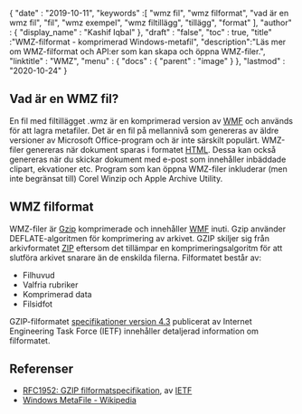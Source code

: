{
  "date" : "2019-10-11",
  "keywords" :[ "wmz fil", "wmz filformat", "vad är en wmz fil", "fil", "wmz exempel", "wmz filtillägg", "tillägg", "format" ],
  "author" : {
    "display_name" : "Kashif Iqbal"
},
  "draft" : "false",
  "toc" : true,
  "title" :"WMZ-filformat - komprimerad Windows-metafil",
  "description":"Läs mer om WMZ-filformat och API:er som kan skapa och öppna WMZ-filer.",
  "linktitle" : "WMZ",
  "menu" : {
    "docs" : {
      "parent" : "image"
}
},
  "lastmod" : "2020-10-24"
}

## Vad är en WMZ fil?

En fil med filtillägget .wmz är en komprimerad version av [WMF](/sv/image/wmf/) och används för att lagra metafiler. Det är en fil på mellannivå som genereras av äldre versioner av Microsoft Office-program och är inte särskilt populärt. WMZ-filer genereras när dokument sparas i formatet [HTML](/sv/web/html/). Dessa kan också genereras när du skickar dokument med e-post som innehåller inbäddade clipart, ekvationer etc. Program som kan öppna WMZ-filer inkluderar (men inte begränsat till) Corel Winzip och Apple Archive Utility.

## WMZ filformat

WMZ-filer är [Gzip](/sv/compression/gz/) komprimerade och innehåller [WMF](/sv/image/wmf/) inuti. Gzip använder DEFLATE-algoritmen för komprimering av arkivet. GZIP skiljer sig från arkivformatet [ZIP](/sv/compression/zip/) eftersom det tillämpar en komprimeringsalgoritm för att slutföra arkivet snarare än de enskilda filerna. Filformatet består av:

* Filhuvud
* Valfria rubriker
* Komprimerad data
* Filsidfot

GZIP-filformatet [specifikationer version 4.3](https://datatracker.ietf.org/doc/html/rfc1952) publicerat av Internet Engineering Task Force (IETF) innehåller detaljerad information om filformatet.

## Referenser

* [RFC1952: GZIP filformatspecifikation](https://datatracker.ietf.org/doc/html/rfc1952), av [IETF](https://www.ietf.org)
* [Windows MetaFile - Wikipedia](https://en.wikipedia.org/wiki/Windows_Metafile)

